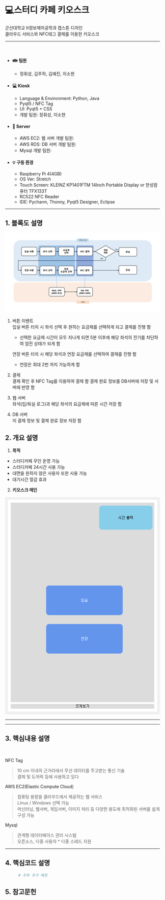 # :computer:스터디 카페 키오스크

군산대학교 It정보제어공학과 캡스톤 디자인  
클라우드 서비스와 NFC태그 결제를 이용한 키오스크

---


 </br>

* #### :family: 팀원
  * 정휘성, 김주하, 김예진, 이소현
  
* #### :computer: Kiosk
  * Language & Environment: Python, Java
  * Pyqt5 / NFC Tag 
  * UI: Pyqt5 + CSS   
  * 개발 팀원: 정휘성, 이소현 
  
* #### :file_folder: Server
  * AWS EC2: 웹 서버 개발 팀원:  
  * AWS RDS: DB 서버 개발 팀원: 
  * Mysql 개발 팀원:
  
* #### 💡 구동 환경
  * Raspberry Pi 4(4GB)
  * OS Ver: Stretch 
  * Touch Screen: KLEINZ KP1401FTM 14Inch Portable Display or 한성컴퓨터 TFX133T
  * RC522 NFC Reader
  * IDE: Pycharm, Thonny, Pyqt5 Designer, Eclipse 

  
---


<!-------------------------------------------------------------Part 1------------------------------------------------------------------------------------------>

 ## 1. 블록도 설명
![블록도](./Readme_src/dwwdwd.jpg) 
  

 1. 버튼 이벤트  
    입실 버튼 터치 시 좌석 선택 후 원하는 요금제를 선택하게 되고 결제를 진행 함  
    * 선택한 요금제 시간이 모두 지나게 되면 5분 이후에 해당 좌석의 전기를 차단하여 암전 상태가 되게 함
    
    연장 버튼 터치 시 해당 좌석과 연장 요금제를 선택하여 결제를 진행 함  
    * 연장은 최대 2번 까지 가능하게 함  
 2. 결제    
    결제 확인 후 NFC Tag를 이용하여 결제 함
    결제 완료 정보를 DB서버에 저장 및 서버에 반영 함
     
 3. 웹 서버  
    좌석(입/퇴실 로그)과 해당 좌석의 요금제에 따른 시간 저장 함

 4. DB 서버  
    미 결제 정보 및 결제 완료 정보 저장 함

 <!-------------------------------------------------------------Part 2------------------------------------------------------------------------------------------>
 ## 2. 개요 설명
 
 1. **목적**
   * 스터디카페 무인 운영 가능  
   * 스터디카페 24시간 사용 가능  
   * 대면을 원하지 않은 사용자 또한 사용 가능   
   * 대기시간 절감 효과  

 2. **키오스크 메인**  
    
 ![블록도](./Readme_src/untitled.png)  
   
    


 ---
 ---
 <!-------------------------------------------------------------Part 3------------------------------------------------------------------------------------------>
 ## 3. 핵심내용 설명
 
</br>

 NFC Tag  
 > 10 cm 이내의 근거리에서 무선 데이터를 주고받는 통신 기술  
 > 결제 및 도어락 등에 사용하고 있다
 
 AWS EC2(Elastic Compute Cloud)  
 >컴퓨팅 용량을 클라우드에서 제공하는 웹 서비스  
 >Linux / Windows 선택 가능  
 >머신러닝, 웹서버, 게임서버, 이미지 처리 등 다양한 용도에 최적화된 서버를 쉽게 구성 가능  

 Mysql  
 >관계형 데이터베이스 관리 시스템  
 >오픈소스, 다중 사용자 * 다중 스레드 지원  

 ---

 <!-------------------------------------------------------------Part 4------------------------------------------------------------------------------------------>
 
 ## 4. 핵심코드 설명  
 
 ```python
       # 추후 추가 예정
 ```
 <!-------------------------------------------------------------Part 5------------------------------------------------------------------------------------------>
 
 ## 5. 참고문헌
 
